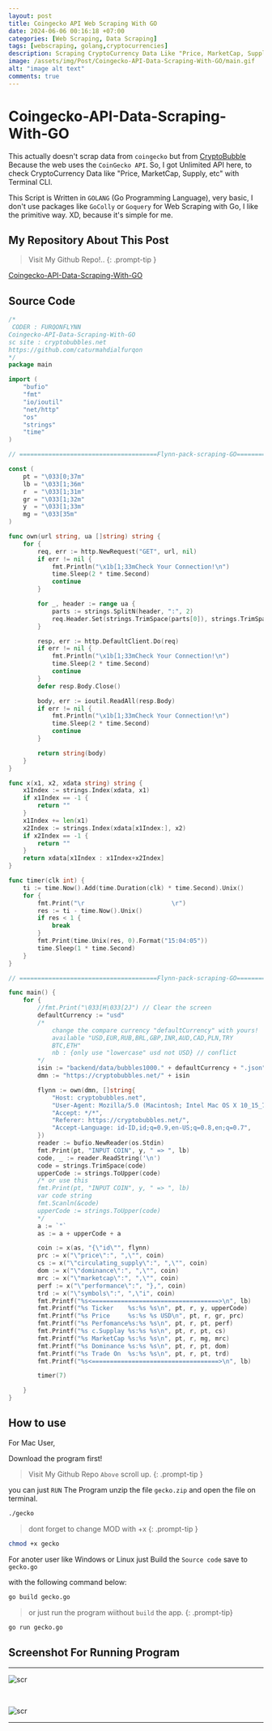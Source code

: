 ```yaml
---
layout: post
title: Coingecko API Web Scraping With GO
date: 2024-06-06 00:16:18 +07:00
categories: [Web Scraping, Data Scraping]
tags: [webscraping, golang,cryptocurrencies]
description: Scraping CryptoCurrency Data Like "Price, MarketCap, Supply, etc". Using Terminal CLI,Written in Go.
image: /assets/img/Post/Coingecko-API-Data-Scraping-With-GO/main.gif
alt: "image alt text"
comments: true
---
```


# Coingecko-API-Data-Scraping-With-GO

This actually doesn't scrap data from `coingecko` but from [CryptoBubble](https://cryptobubbles.net/) Because the web uses the `CoinGecko API`. So, I got Unlimited API here, to check CryptoCurrency Data like "Price, MarketCap, Supply, etc" with Terminal CLI.

This Script is Written in `GOLANG` (Go Programming Language), very basic, I don't use packages like `GoColly` or `Goquery` for Web Scraping with Go, I like the primitive way. XD, because it's simple for me.

## My Repository About This Post

>Visit My Github Repo!..
{: .prompt-tip }

[Coingecko-API-Data-Scraping-With-GO](https://github.com/caturmahdialfurqon/Coingecko-API-Data-Scraping-With-GO/blob/main/gecko.go)

## Source Code

```go
/*
 CODER : FURQONFLYNN
Coingecko-API-Data-Scraping-With-GO
sc site : cryptobubbles.net
https://github.com/caturmahdialfurqon
*/
package main

import (
	"bufio"
	"fmt"
	"io/ioutil"
	"net/http"
	"os"
	"strings"
	"time"
)

// ======================================Flynn-pack-scraping-GO===============//

const (
	pt = "\033[0;37m"
	lb = "\033[1;36m"
	r  = "\033[1;31m"
	gr = "\033[1;32m"
	y  = "\033[1;33m"
	mg = "\033[35m"
)

func own(url string, ua []string) string {
	for {
		req, err := http.NewRequest("GET", url, nil)
		if err != nil {
			fmt.Println("\x1b[1;33mCheck Your Connection!\n")
			time.Sleep(2 * time.Second)
			continue
		}

		for _, header := range ua {
			parts := strings.SplitN(header, ":", 2)
			req.Header.Set(strings.TrimSpace(parts[0]), strings.TrimSpace(parts[1]))
		}

		resp, err := http.DefaultClient.Do(req)
		if err != nil {
			fmt.Println("\x1b[1;33mCheck Your Connection!\n")
			time.Sleep(2 * time.Second)
			continue
		}
		defer resp.Body.Close()

		body, err := ioutil.ReadAll(resp.Body)
		if err != nil {
			fmt.Println("\x1b[1;33mCheck Your Connection!\n")
			time.Sleep(2 * time.Second)
			continue
		}

		return string(body)
	}
}

func x(x1, x2, xdata string) string {
	x1Index := strings.Index(xdata, x1)
	if x1Index == -1 {
		return ""
	}
	x1Index += len(x1)
	x2Index := strings.Index(xdata[x1Index:], x2)
	if x2Index == -1 {
		return ""
	}
	return xdata[x1Index : x1Index+x2Index]
}

func timer(clk int) {
	ti := time.Now().Add(time.Duration(clk) * time.Second).Unix()
	for {
		fmt.Print("\r                        \r")
		res := ti - time.Now().Unix()
		if res < 1 {
			break
		}
		fmt.Print(time.Unix(res, 0).Format("15:04:05"))
		time.Sleep(1 * time.Second)
	}
}

// ======================================Flynn-pack-scraping-GO===============//

func main() {
	for {
		//fmt.Print("\033[H\033[2J") // Clear the screen
		defaultCurrency := "usd"
		/*
			change the compare currency "defaultCurrency" with yours!
			available "USD,EUR,RUB,BRL,GBP,INR,AUD,CAD,PLN,TRY
			BTC,ETH"
			nb : {only use "lowercase" usd not USD} // conflict
		*/
		isin := "backend/data/bubbles1000." + defaultCurrency + ".json"
		dmn := "https://cryptobubbles.net/" + isin

		flynn := own(dmn, []string{
			"Host: cryptobubbles.net",
			"User-Agent: Mozilla/5.0 (Macintosh; Intel Mac OS X 10_15_7) AppleWebKit/537.36 (KHTML, like Gecko) Chrome/122.0.0.0 Safari/537.36",
			"Accept: */*",
			"Referer: https://cryptobubbles.net/",
			"Accept-Language: id-ID,id;q=0.9,en-US;q=0.8,en;q=0.7",
		})
		reader := bufio.NewReader(os.Stdin)
		fmt.Print(pt, "INPUT COIN", y, " => ", lb)
		code, _ := reader.ReadString('\n')
		code = strings.TrimSpace(code)
		upperCode := strings.ToUpper(code)
		/* or use this
		fmt.Print(pt, "INPUT COIN", y, " => ", lb)
		var code string
		fmt.Scanln(&code)
		upperCode := strings.ToUpper(code)
		*/
		a := `"`
		as := a + upperCode + a

		coin := x(as, "{\"id\"", flynn)
		prc := x("\"price\":", ",\"", coin)
		cs := x("\"circulating_supply\":", ",\"", coin)
		dom := x("\"dominance\":", ",\"", coin)
		mrc := x("\"marketcap\":", ",\"", coin)
		perf := x("\"performance\":", "},", coin)
		trd := x("\"symbols\":", ",\"i", coin)
		fmt.Printf("%s<===================================>\n", lb)
		fmt.Printf("%s Ticker    %s:%s %s\n", pt, r, y, upperCode)
		fmt.Printf("%s Price     %s:%s %s USD\n", pt, r, gr, prc)
		fmt.Printf("%s Perfomance%s:%s %s\n", pt, r, pt, perf)
		fmt.Printf("%s c.Supplay %s:%s %s\n", pt, r, pt, cs)
		fmt.Printf("%s MarketCap %s:%s %s\n", pt, r, mg, mrc)
		fmt.Printf("%s Dominance %s:%s %s\n", pt, r, pt, dom)
		fmt.Printf("%s Trade On  %s:%s %s\n", pt, r, pt, trd)
		fmt.Printf("%s<===================================>\n", lb)

		timer(7)

	}
}
```

## How to use

For Mac User,

Download the program first!

>Visit My Github Repo `Above` scroll up.
{: .prompt-tip }

you can just `RUN` The Program unzip the file `gecko.zip` and open the file on terminal.

```bash
./gecko
```
>dont forget to change MOD with +x
{: .prompt-tip }

```bash
chmod +x gecko
```

For anoter user like Windows or Linux just Build the `Source code` save to `gecko.go` <br>

with the following command below:

```bash
go build gecko.go
```

>or just run the program wiithout `build` the app.
{: .prompt-tip}

```bash
go run gecko.go
```

## Screenshot For Running Program
<hr>

![scr](/assets/img/Post/Coingecko-API-Data-Scraping-With-GO/Screenshot%202024-06-05%20at%2022.37.41.png)

<br>

![scr](/assets/img/Post/Coingecko-API-Data-Scraping-With-GO/Screenshot%202024-06-05%20at%2022.36.35.png)

<hr>
